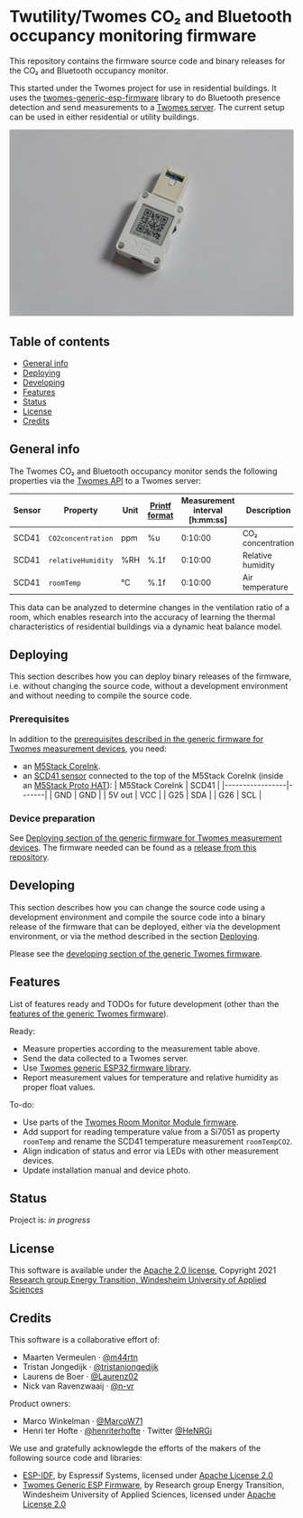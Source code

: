 # Twutility/Twomes CO₂ and Bluetooth occupancy monitoring firmware
This repository contains the firmware source code and binary releases for the CO₂ and Bluetooth occupancy monitor.

This started under the Twomes project for use in residential buildings. It uses the [twomes-generic-esp-firmware](https://github.com/energietransitie/twomes-generic-esp-firmware) library to do Bluetooth presence detection and send measurements to a [Twomes server](https://github.com/energietransitie/twomes-backoffice-api). The current setup can be used in either residential or utility buildings.

![CO₂ and bluetooth occupancy monitor hardware](/twutility_m5coreink_scd41.jpg)

## Table of contents
* [General info](#general-info)
* [Deploying](#deploying)
* [Developing](#developing) 
* [Features](#features)
* [Status](#status)
* [License](#license)
* [Credits](#credits)

## General info
The Twomes CO₂ and Bluetooth occupancy monitor sends the following properties via the [Twomes API](https://github.com/energietransitie/twomes-backoffice-api) to a Twomes server:

| Sensor | Property           | Unit | [Printf format](https://en.wikipedia.org/wiki/Printf_format_string) | Measurement interval \[h:mm:ss\] | Description                            |
|--------|--------------------|------|--------|-------------------|----------------------------------------|
| SCD41  | `CO2concentration` | ppm  | %u     | 0:10:00           | CO₂ concentration                      |
| SCD41  | `relativeHumidity` | %RH  | %.1f   | 0:10:00           | Relative humidity                      |
| SCD41  | `roomTemp`         | °C   | %.1f   | 0:10:00           | Air temperature                        |

This data can be analyzed to determine changes in the ventilation ratio of a room, which enables research into the accuracy of learning the thermal characteristics of residential buildings via a dynamic heat balance model.

## Deploying
This section describes how you can deploy binary releases of the firmware, i.e. without changing the source code, without a development environment and without needing to compile the source code.

### Prerequisites
In addition to the [prerequisites described in the generic firmware for Twomes measurement devices](https://github.com/energietransitie/twomes-generic-esp-firmware#prerequisites), you need:
* an [M5Stack CoreInk](https://docs.m5stack.com/en/core/coreink).
* an [SCD41 sensor](https://www.seeedstudio.com/Grove-CO2-Temperature-Humidity-Sensor-SCD41-p-5025.html) connected to the top of the M5Stack CoreInk (inside an [M5Stack Proto HAT](https://docs.m5stack.com/en/hat/hat-proto)):
    | M5Stack CoreInk | SCD41 |
    |-----------------|-------|
    | GND             | GND   |
    | 5V out          | VCC   |
    | G25             | SDA   |
    | G26             | SCL   |

### Device preparation
See [Deploying section of the generic firmware for Twomes measurement devices](https://github.com/energietransitie/twomes-generic-esp-firmware#deploying).
The firmware needed can be found as a [release from this repository](https://github.com/energietransitie/twomes-co_2-sensor/releases).

## Developing
This section describes how you can change the source code using a development environment and compile the source code into a binary release of the firmware that can be deployed, either via the development environment, or via the method described in the section [Deploying](#deploying).

Please see the [developing section of the generic Twomes firmware](https://github.com/energietransitie/twomes-generic-esp-firmware#developing).

## Features
List of features ready and TODOs for future development (other than the [features of the generic Twomes firmware](https://github.com/energietransitie/twomes-generic-esp-firmware#features)). 

Ready:
* Measure properties according to the measurement table above. 
* Send the data collected to a Twomes server.
* Use [Twomes generic ESP32 firmware library](https://github.com/energietransitie/twomes-generic-esp-firmware).
* Report measurement values for temperature and relative humidity as proper float values.

To-do:
* Use parts of the [Twomes Room Monitor Module firmware](https://github.com/energietransitie/twomes-room-monitor-firmware).
* Add support for reading temperature value from a Si7051 as property `roomTemp` and rename the SCD41 temperature measurement `roomTempCO2`.
* Align indication of status and error via LEDs with other measurement devices.
* Update installation manual and device photo.

## Status
Project is: _in progress_

## License
This software is available under the [Apache 2.0 license](./LICENSE), Copyright 2021 [Research group Energy Transition, Windesheim University of Applied Sciences](https://windesheim.nl/energietransitie) 

## Credits
This software is a collaborative effort of:
* Maarten Vermeulen · [@m44rtn](https://github.com/m44rtn)
* Tristan Jongedijk · [@tristanjongedijk](https://github.com/tristanjongedijk)
* Laurens de Boer · [@Laurenz02](https://github.com/Laurenz02)
* Nick van Ravenzwaaij · [@n-vr](https://github.com/n-vr)

Product owners:
* Marco Winkelman · [@MarcoW71](https://github.com/MarcoW71)
* Henri ter Hofte · [@henriterhofte](https://github.com/henriterhofte) · Twitter [@HeNRGi](https://twitter.com/HeNRGi)

We use and gratefully acknowlegde the efforts of the makers of the following source code and libraries:
* [ESP-IDF](https://github.com/espressif/esp-idf), by Espressif Systems, licensed under [Apache License 2.0](https://github.com/espressif/esp-idf/blob/9d34a1cd42f6f63b3c699c3fe8ec7216dd56f36a/LICENSE)
* [Twomes Generic ESP Firmware](https://github.com/energietransitie/twomes-generic-esp-firmware), by Research group Energy Transition, Windesheim University of Applied Sciences, licensed under [Apache License 2.0](https://github.com/energietransitie/twomes-generic-esp-firmware/blob/b17f346d78ac7dde6f2dff6b5e7639e98d55c348/LICENSE.md)
